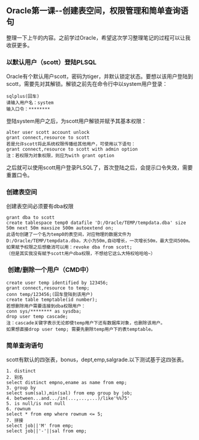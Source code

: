 ## Oracle第一课--创建表空间，权限管理和简单查询语句

整理一下上午的内容。之前学过Oracle，希望这次学习整理笔记的过程可以让我收获更多。


### 以默认用户（scott）登陆PLSQL

Oracle有个默认用户scott，密码为tiger，并默认锁定状态。要想以该用户登陆到scott，需要先对其解锁。解锁之前先在命令行中以system用户登录：

```
sqlplus(回车)
请输入用户名：system
输入口令：********
```
登陆system用户之后，为scott用户解锁并赋予其基本权限：
```
alter user scott account unlock
grant connect,resource to scott
若是允许scott将此系统权限传播给其他用户，可使用以下语句：
grant connect,resource to scott with admin option
注：若权限为对象权限，则应为with grant option
```
之后就可以使用scott用户登录PLSQL了，首次登陆之后，会提示口令失效，需要重置口令。

### 创建表空间
创建表空间必须要有dba权限
```
grant dba to scott
create tablespace temp0 datafile 'D:/Oracle/TEMP/tempdata.dba' size 50m next 50m maxsize 500m autoextend on;
此语句创建了一个名为temp0的表空间，对应物理的数据文件为D:/Oracle/TEMP/tempdata.dba，大小为50m,自动增长，一次增长50m，最大空间500m。
如果赋予权限之后想撤消可以用：revoke dba from scott;
（但是其实我没有赋予scott用户dba权限，不想给它这么大特权哈哈哈~）
```
###  创建/删除一个用户（CMD中）
```
create user temp identified by 123456;
grant connect,resource to temp;
conn temp/123456;(回车登陆到该用户)
create table temptable(id number);
若想删除用户需要连接到dba权限用户：
conn sys/******** as sysdba;
drop user temp cascade;
注：cascade关键字表示无论即使temp用户下还有数据库对象，也删除该用户。
如果想直接drop user temp; 需要先删除temp用户下的表temptable。
```

### 简单查询语句
scott有默认的四张表，bonus，dept,emp,salgrade.以下测试基于这四张表。
```
1. distinct
2. 别名
select distinct empno,ename as name from emp;
3. group by 
select sum(sal),min(sal) from emp group by job;
4. between...and.../in(...,...,...)/like'%%75'
5. is null/is not null
6. rownum 
select * from emp where rownum <= 5;
7. 拼接
select job||'M' from emp;
select job||'-'||sal from emp;
```
